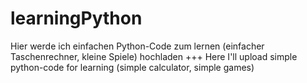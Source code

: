 # learningPython
Hier werde ich einfachen Python-Code zum lernen (einfacher Taschenrechner, kleine Spiele) hochladen +++ Here I'll upload simple python-code for learning (simple calculator, simple games)
